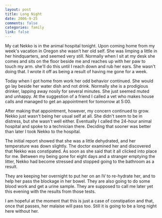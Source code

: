 ```yaml
--- 
layout: post
title: Long Night
date: 2006-9-25
comments: false
categories: family
link: false
---
```

My cat Nekko is in the animal hospital tonight. Upon coming home from my week's vacation in Oregon she wasn't her old self. She was limping a little in her hindquarters, and seemed very still. Normally when I sit at my desk she comes and sits on the floor beside me and reaches up with her paw to touch my arm. she'll do this until I reach down and rub her ears. She wasn't doing that. I wrote it off as being a result of having me gone for a week.

Today when I got home from work her odd behavior continued. She would go lay beside her water dish and not drink. Normally she is a prodigious drinker, lapping away nosily for several minutes. She just seemed muted and unhappy. At the suggestion of a friend I called a vet who makes house calls and managed to get an appointment for tomorrow at 5:00.

After making that appointment, however, my concern continued to grow. Nekko just wasn't being her usual self at all. She didn't seem to be in distress, but she wasn't well either. Eventually I called the 24-hour animal hospital and spoke to a technician there. Deciding that sooner was better than later I took Nekko to the hospital.

The initial report showed that she was a little dehydrated, and her temperature was down slightly. The doctor examined her and discovered that Nekko was constipated. As soon as she said that it all clicked into place for me. Between my being gone for eight days and a stranger emptying the litter, Nekko had become stressed and stopped going to the bathroom as a result.

They are keeping her overnight to put her on an IV to re-hydrate her, and to help her pass the blockage in her bowel. They are also going to do some blood work and get a urine sample. They are supposed to call me later yet this evening with the results from those tests.

I am hopeful at the moment that this is just a case of constipation and that, once that passes, her malaise will pass too. Still it is going to be a long night here without her.
